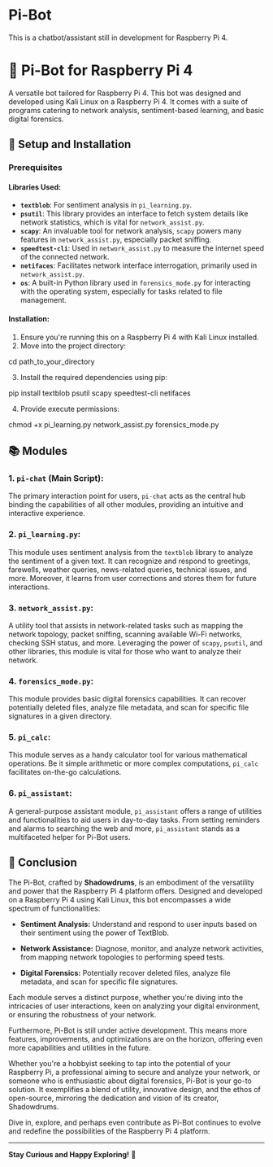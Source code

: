 # Pi-Bot

This is a chatbot/assistant still in development for Raspberry Pi 4.

# 🤖 Pi-Bot for Raspberry Pi 4

A versatile bot tailored for Raspberry Pi 4. This bot was designed and developed using Kali Linux on a Raspberry Pi 4. It comes with a suite of programs catering to network analysis, sentiment-based learning, and basic digital forensics.

## 🔧 Setup and Installation

### Prerequisites

#### Libraries Used:

- **`textblob`**: For sentiment analysis in `pi_learning.py`.
- **`psutil`**: This library provides an interface to fetch system details like network statistics, which is vital for `network_assist.py`.
- **`scapy`**: An invaluable tool for network analysis, `scapy` powers many features in `network_assist.py`, especially packet sniffing.
- **`speedtest-cli`**: Used in `network_assist.py` to measure the internet speed of the connected network.
- **`netifaces`**: Facilitates network interface interrogation, primarily used in `network_assist.py`.
- **`os`**: A built-in Python library used in `forensics_mode.py` for interacting with the operating system, especially for tasks related to file management.

#### Installation:

1. Ensure you're running this on a Raspberry Pi 4 with Kali Linux installed.
2. Move into the project directory:

cd path_to_your_directory

3. Install the required dependencies using pip:

pip install textblob psutil scapy speedtest-cli netifaces

4. Provide execute permissions:

chmod +x pi_learning.py network_assist.py forensics_mode.py

## 📚 Modules

### 1. **`pi-chat` (Main Script)**:
The primary interaction point for users, `pi-chat` acts as the central hub binding the capabilities of all other modules, providing an intuitive and interactive experience.

### 2. **`pi_learning.py`**: 
This module uses sentiment analysis from the `textblob` library to analyze the sentiment of a given text. It can recognize and respond to greetings, farewells, weather queries, news-related queries, technical issues, and more. Moreover, it learns from user corrections and stores them for future interactions.

### 3. **`network_assist.py`**: 
A utility tool that assists in network-related tasks such as mapping the network topology, packet sniffing, scanning available Wi-Fi networks, checking SSH status, and more. Leveraging the power of `scapy`, `psutil`, and other libraries, this module is vital for those who want to analyze their network.

### 4. **`forensics_mode.py`**: 
This module provides basic digital forensics capabilities. It can recover potentially deleted files, analyze file metadata, and scan for specific file signatures in a given directory.

### 5. **`pi_calc`**:
This module serves as a handy calculator tool for various mathematical operations. Be it simple arithmetic or more complex computations, `pi_calc` facilitates on-the-go calculations.

### 6. **`pi_assistant`**:
A general-purpose assistant module, `pi_assistant` offers a range of utilities and functionalities to aid users in day-to-day tasks. From setting reminders and alarms to searching the web and more, `pi_assistant` stands as a multifaceted helper for Pi-Bot users.

## 🌟 Conclusion

The Pi-Bot, crafted by **Shadowdrums**, is an embodiment of the versatility and power that the Raspberry Pi 4 platform offers. Designed and developed on a Raspberry Pi 4 using Kali Linux, this bot encompasses a wide spectrum of functionalities:

- **Sentiment Analysis:** Understand and respond to user inputs based on their sentiment using the power of TextBlob.
  
- **Network Assistance:** Diagnose, monitor, and analyze network activities, from mapping network topologies to performing speed tests.
  
- **Digital Forensics:** Potentially recover deleted files, analyze file metadata, and scan for specific file signatures.

Each module serves a distinct purpose, whether you're diving into the intricacies of user interactions, keen on analyzing your digital environment, or ensuring the robustness of your network.

Furthermore, Pi-Bot is still under active development. This means more features, improvements, and optimizations are on the horizon, offering even more capabilities and utilities in the future.

Whether you're a hobbyist seeking to tap into the potential of your Raspberry Pi, a professional aiming to secure and analyze your network, or someone who is enthusiastic about digital forensics, Pi-Bot is your go-to solution. It exemplifies a blend of utility, innovative design, and the ethos of open-source, mirroring the dedication and vision of its creator, Shadowdrums.

Dive in, explore, and perhaps even contribute as Pi-Bot continues to evolve and redefine the possibilities of the Raspberry Pi 4 platform.

---

**Stay Curious and Happy Exploring!** 🚀
